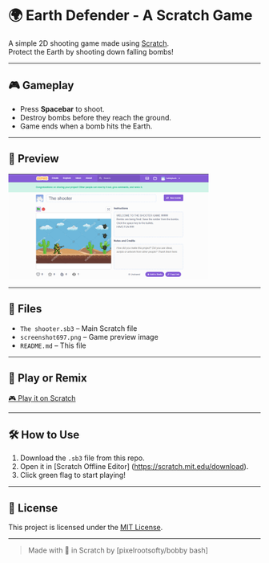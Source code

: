 # 🌍 Earth Defender - A Scratch Game

A simple 2D shooting game made using [Scratch](https://scratch.mit.edu/).  
Protect the Earth by shooting down falling bombs!

---

## 🎮 Gameplay

- Press <b>Spacebar</b> to shoot.
- Destroy bombs before they reach the ground.
- Game ends when a bomb hits the Earth.

---

## 📸 Preview

<img src="Screenshot (697).png" alt="Game Preview" width="400" />

---

## 📁 Files

- <code>The shooter.sb3</code> – Main Scratch file  
- <code>screenshot697.png</code> – Game preview image  
- <code>README.md</code> – This file

---

## 🔗 Play or Remix

<a href="https://scratch.mit.edu/projects/1195865397/" target="_blank">
🎮 Play it on Scratch
</a>

---

## 🛠 How to Use

1. Download the `.sb3` file from this repo.
2. Open it in [Scratch Offline Editor] (https://scratch.mit.edu/download).
3. Click green flag to start playing!

---

## 📄 License

This project is licensed under the [MIT License](LICENSE).

---

> Made with 💙 in Scratch by [pixelrootsofty/bobby bash]
